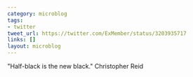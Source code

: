 ```yaml
---
category: microblog
tags:
- twitter
tweet_url: https://twitter.com/ExMember/status/3203935717
links: []
layout: microblog
---
```

"Half-black is the new black." Christopher Reid
